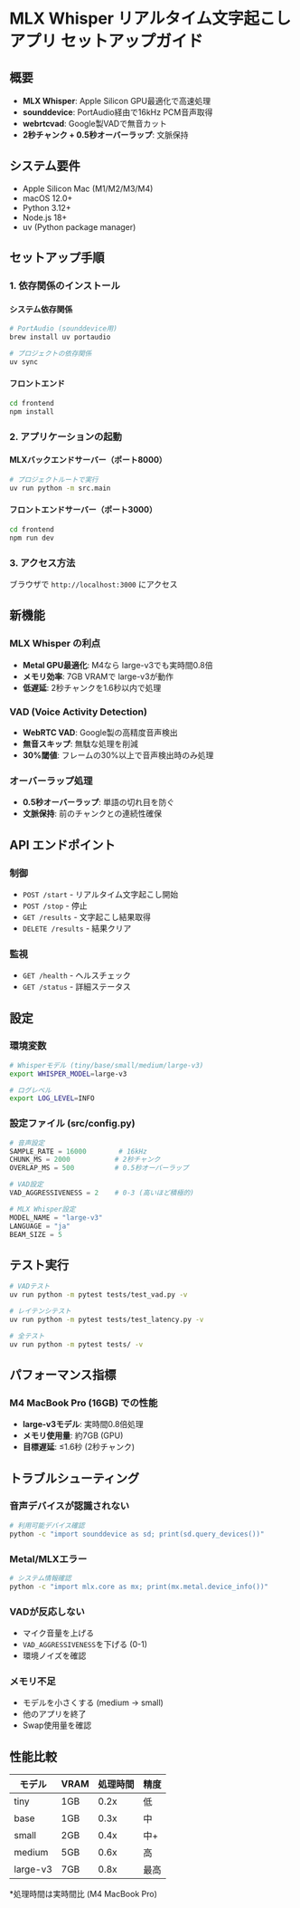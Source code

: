 # MLX Whisper リアルタイム文字起こしアプリ セットアップガイド

## 概要
- **MLX Whisper**: Apple Silicon GPU最適化で高速処理
- **sounddevice**: PortAudio経由で16kHz PCM音声取得
- **webrtcvad**: Google製VADで無音カット
- **2秒チャンク + 0.5秒オーバーラップ**: 文脈保持

## システム要件
- Apple Silicon Mac (M1/M2/M3/M4)
- macOS 12.0+
- Python 3.12+
- Node.js 18+
- uv (Python package manager)

## セットアップ手順

### 1. 依存関係のインストール

#### システム依存関係
```bash
# PortAudio (sounddevice用)
brew install uv portaudio

# プロジェクトの依存関係
uv sync
```

#### フロントエンド
```bash
cd frontend
npm install
```

### 2. アプリケーションの起動

#### MLXバックエンドサーバー（ポート8000）
```bash
# プロジェクトルートで実行
uv run python -m src.main
```

#### フロントエンドサーバー（ポート3000）
```bash
cd frontend
npm run dev
```

### 3. アクセス方法
ブラウザで `http://localhost:3000` にアクセス

## 新機能

### MLX Whisper の利点
- **Metal GPU最適化**: M4なら large-v3でも実時間0.8倍
- **メモリ効率**: 7GB VRAMで large-v3が動作
- **低遅延**: 2秒チャンクを1.6秒以内で処理

### VAD (Voice Activity Detection)
- **WebRTC VAD**: Google製の高精度音声検出
- **無音スキップ**: 無駄な処理を削減
- **30%閾値**: フレームの30%以上で音声検出時のみ処理

### オーバーラップ処理
- **0.5秒オーバーラップ**: 単語の切れ目を防ぐ
- **文脈保持**: 前のチャンクとの連続性確保

## API エンドポイント

### 制御
- `POST /start` - リアルタイム文字起こし開始
- `POST /stop` - 停止
- `GET /results` - 文字起こし結果取得
- `DELETE /results` - 結果クリア

### 監視
- `GET /health` - ヘルスチェック
- `GET /status` - 詳細ステータス

## 設定

### 環境変数
```bash
# Whisperモデル (tiny/base/small/medium/large-v3)
export WHISPER_MODEL=large-v3

# ログレベル
export LOG_LEVEL=INFO
```

### 設定ファイル (src/config.py)
```python
# 音声設定
SAMPLE_RATE = 16000        # 16kHz
CHUNK_MS = 2000           # 2秒チャンク
OVERLAP_MS = 500          # 0.5秒オーバーラップ

# VAD設定
VAD_AGGRESSIVENESS = 2    # 0-3 (高いほど積極的)

# MLX Whisper設定
MODEL_NAME = "large-v3"
LANGUAGE = "ja"
BEAM_SIZE = 5
```

## テスト実行

```bash
# VADテスト
uv run python -m pytest tests/test_vad.py -v

# レイテンシテスト
uv run python -m pytest tests/test_latency.py -v

# 全テスト
uv run python -m pytest tests/ -v
```

## パフォーマンス指標

### M4 MacBook Pro (16GB) での性能
- **large-v3モデル**: 実時間0.8倍処理
- **メモリ使用量**: 約7GB (GPU)
- **目標遅延**: ≤1.6秒 (2秒チャンク)

## トラブルシューティング

### 音声デバイスが認識されない
```bash
# 利用可能デバイス確認
python -c "import sounddevice as sd; print(sd.query_devices())"
```

### Metal/MLXエラー
```bash
# システム情報確認
python -c "import mlx.core as mx; print(mx.metal.device_info())"
```

### VADが反応しない
- マイク音量を上げる
- `VAD_AGGRESSIVENESS`を下げる (0-1)
- 環境ノイズを確認

### メモリ不足
- モデルを小さくする (medium → small)
- 他のアプリを終了
- Swap使用量を確認

## 性能比較

| モデル | VRAM | 処理時間 | 精度 |
|--------|------|----------|------|
| tiny | 1GB | 0.2x | 低 |
| base | 1GB | 0.3x | 中 |
| small | 2GB | 0.4x | 中+ |
| medium | 5GB | 0.6x | 高 |
| large-v3 | 7GB | 0.8x | 最高 |

*処理時間は実時間比 (M4 MacBook Pro)